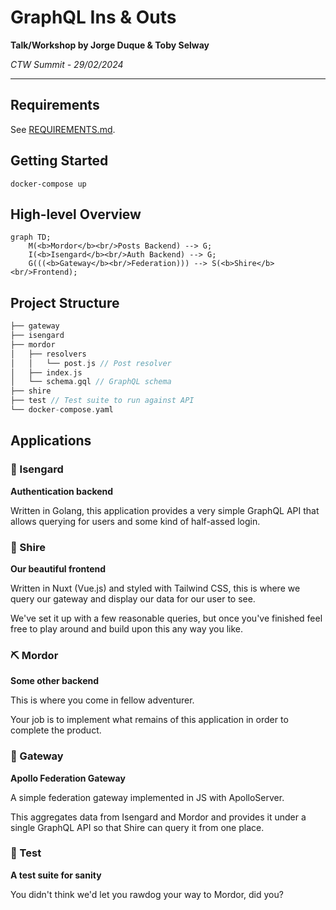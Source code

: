 # GraphQL Ins & Outs

**Talk/Workshop by Jorge Duque & Toby Selway**

*CTW Summit - 29/02/2024*

---

## Requirements
See [REQUIREMENTS.md](REQUIREMENTS.md).

## Getting Started

```
docker-compose up
```

## High-level Overview

```mermaid
graph TD;
    M(<b>Mordor</b><br/>Posts Backend) --> G;
    I(<b>Isengard</b><br/>Auth Backend) --> G;
    G(((<b>Gateway</b><br/>Federation))) --> S(<b>Shire</b><br/>Frontend);
```

## Project Structure

```c
├── gateway
├── isengard
├── mordor
│   ├── resolvers
│   │   └── post.js // Post resolver
│   ├── index.js
│   └── schema.gql // GraphQL schema
├── shire
├── test // Test suite to run against API
└── docker-compose.yaml
```

## Applications

### 👥 Isengard
**Authentication backend**

Written in Golang, this application provides a very simple GraphQL API that allows
querying for users and some kind of half-assed login.


### 🌿 Shire
**Our beautiful frontend**

Written in Nuxt (Vue.js) and styled with Tailwind CSS, this is where we query our gateway
and display our data for our user to see.

We've set it up with a few reasonable queries, but once you've finished feel free
to play around and build upon this any way you like.


### ⛏️ Mordor
**Some other backend**

This is where you come in fellow adventurer.

Your job is to implement what remains of this application in order to complete the product.


### 🔶 Gateway
**Apollo Federation Gateway**

A simple federation gateway implemented in JS with ApolloServer.

This aggregates data from Isengard and Mordor and provides it under a single GraphQL API
so that Shire can query it from one place.


### 📜 Test
**A test suite for sanity**

You didn't think we'd let you rawdog your way to Mordor, did you?

